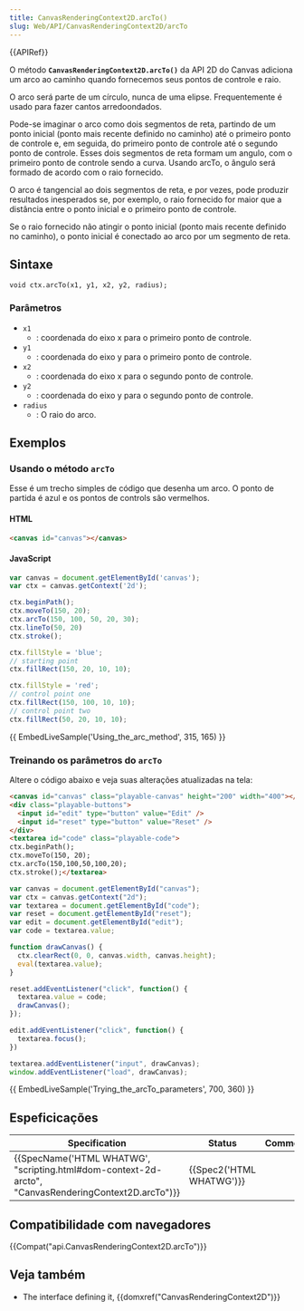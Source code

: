 ```yaml
---
title: CanvasRenderingContext2D.arcTo()
slug: Web/API/CanvasRenderingContext2D/arcTo
---
```


{{APIRef}}

O método **`CanvasRenderingContext2D.arcTo()`** da API 2D do Canvas adiciona um arco ao caminho quando fornecemos seus pontos de controle e raio.

O arco será parte de um círculo, nunca de uma elipse. Frequentemente é usado para fazer cantos arredoondados.

Pode-se imaginar o arco como dois segmentos de reta, partindo de um ponto inicial (ponto mais recente definido no caminho) até o primeiro ponto de controle e, em seguida, do primeiro ponto de controle até o segundo ponto de controle. Esses dois segmentos de reta formam um angulo, com o primeiro ponto de controle sendo a curva. Usando arcTo, o ângulo será formado de acordo com o raio fornecido.

O arco é tangencial ao dois segmentos de reta, e por vezes, pode produzir resultados inesperados se, por exemplo, o raio fornecido for maior que a distância entre o ponto inicial e o primeiro ponto de controle.

Se o raio fornecido não atingir o ponto inicial (ponto mais recente definido no caminho), o ponto inicial é conectado ao arco por um segmento de reta.

## Sintaxe

```
void ctx.arcTo(x1, y1, x2, y2, radius);
```

### Parâmetros

- `x1`
  - : coordenada do eixo x para o primeiro ponto de controle.
- `y1`
  - : coordenada do eixo y para o primeiro ponto de controle.
- `x2`
  - : coordenada do eixo x para o segundo ponto de controle.
- `y2`
  - : coordenada do eixo y para o segundo ponto de controle.
- `radius`
  - : O raio do arco.

## Exemplos

### Usando o método `arcTo`

Esse é um trecho simples de código que desenha um arco. O ponto de partida é azul e os pontos de controls são vermelhos.

#### HTML

```html
<canvas id="canvas"></canvas>
```

#### JavaScript

```js
var canvas = document.getElementById('canvas');
var ctx = canvas.getContext('2d');

ctx.beginPath();
ctx.moveTo(150, 20);
ctx.arcTo(150, 100, 50, 20, 30);
ctx.lineTo(50, 20)
ctx.stroke();

ctx.fillStyle = 'blue';
// starting point
ctx.fillRect(150, 20, 10, 10);

ctx.fillStyle = 'red';
// control point one
ctx.fillRect(150, 100, 10, 10);
// control point two
ctx.fillRect(50, 20, 10, 10);
```

{{ EmbedLiveSample('Using_the_arc_method', 315, 165) }}

### Treinando os parâmetros do `arcTo`

Altere o código abaixo e veja suas alterações atualizadas na tela:

```html hidden
<canvas id="canvas" class="playable-canvas" height="200" width="400"></canvas>
<div class="playable-buttons">
  <input id="edit" type="button" value="Edit" />
  <input id="reset" type="button" value="Reset" />
</div>
<textarea id="code" class="playable-code">
ctx.beginPath();
ctx.moveTo(150, 20);
ctx.arcTo(150,100,50,100,20);
ctx.stroke();</textarea>
```

```js hidden
var canvas = document.getElementById("canvas");
var ctx = canvas.getContext("2d");
var textarea = document.getElementById("code");
var reset = document.getElementById("reset");
var edit = document.getElementById("edit");
var code = textarea.value;

function drawCanvas() {
  ctx.clearRect(0, 0, canvas.width, canvas.height);
  eval(textarea.value);
}

reset.addEventListener("click", function() {
  textarea.value = code;
  drawCanvas();
});

edit.addEventListener("click", function() {
  textarea.focus();
})

textarea.addEventListener("input", drawCanvas);
window.addEventListener("load", drawCanvas);
```

{{ EmbedLiveSample('Trying_the_arcTo_parameters', 700, 360) }}

## Espeficicações

| Specification                                                                                                                        | Status                           | Comment |
| ------------------------------------------------------------------------------------------------------------------------------------ | -------------------------------- | ------- |
| {{SpecName('HTML WHATWG', "scripting.html#dom-context-2d-arcto", "CanvasRenderingContext2D.arcTo")}} | {{Spec2('HTML WHATWG')}} |         |

## Compatibilidade com navegadores

{{Compat("api.CanvasRenderingContext2D.arcTo")}}

## Veja também

- The interface defining it, {{domxref("CanvasRenderingContext2D")}}
